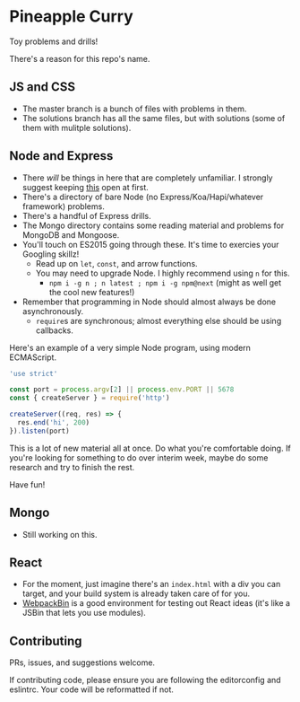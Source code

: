 # Pineapple Curry

Toy problems and drills!

There's a reason for this repo's name.

## JS and CSS

* The master branch is a bunch of files with problems in them.
* The solutions branch has all the same files, but with solutions
  (some of them with mulitple solutions).

## Node and Express

* There _will_ be things in here that are completely unfamiliar. I strongly suggest
  keeping [this](https://nodejs.org/api/) open at first.
* There's a directory of bare Node (no Express/Koa/Hapi/whatever framework) problems.
* There's a handful of Express drills.
* The Mongo directory contains some reading material and problems for MongoDB and Mongoose.
* You'll touch on ES2015 going through these. It's time to exercies your Googling skillz!
  * Read up on `let`, `const`, and arrow functions.
  * You may need to upgrade Node. I highly recommend using `n` for this.
    * `npm i -g n ; n latest ; npm i -g npm@next` (might as well get the cool new features!)
* Remember that programming in Node should almost always be done asynchronously.
  * `require`s are synchronous; almost everything else should be using callbacks.

Here's an example of a very simple Node program, using modern ECMAScript.

```javascript
'use strict'

const port = process.argv[2] || process.env.PORT || 5678
const { createServer } = require('http')

createServer((req, res) => {
  res.end('hi', 200)
}).listen(port)
```

This is a lot of new material all at once. Do what you're comfortable doing.
If you're looking for something to do over interim week, maybe do some research
and try to finish the rest.

Have fun!

## Mongo

* Still working on this.

## React

* For the moment, just imagine there's an `index.html` with a div you can target,
  and your build system is already taken care of for you.
* [WebpackBin](http://webpackbin) is a good environment for testing out React ideas
  (it's like a JSBin that lets you use modules).

## Contributing

PRs, issues, and suggestions welcome.

If contributing code, please ensure you are following the editorconfig and eslintrc.
Your code will be reformatted if not.
